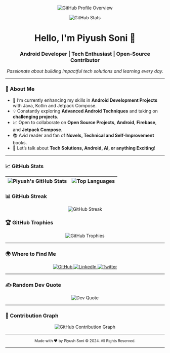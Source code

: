 <!-- Intro Section -->
<p align="center">
  <img src="https://github-widgetbox.vercel.app/api/profile?username=Piyush014&data=followers,repositories,stars,commits&theme=gray&title_color=000000" alt="GitHub Profile Overview">
</p>

<p align="center">
  <img src="https://github-readme-stats.vercel.app/api?username=Piyush014&show_icons=true&hide_border=true&theme=radical&count_private=true" alt="GitHub Stats">
</p>

<h1 align="center">Hello, I'm Piyush Soni 👋</h1>
<h3 align="center">Android Developer | Tech Enthusiast | Open-Source Contributor</h3>

<p align="center">
  <em>Passionate about building impactful tech solutions and learning every day.</em>
</p>

---

### 🚀 About Me
- 🌱 I’m currently enhancing my skills in **Android Development Projects** with Java, Kotlin and Jetpack Compose.
- 💡 Constantly exploring **Advanced Android Techniques** and taking on **challenging projects**.
- 📈 Open to collaborate on **Open Source Projects**, **Android**, **Firebase**, and **Jetpack Compose**.
- 📚 Avid reader and fan of **Novels, Technical and Self-Improvement** books.
- 💬 Let’s talk about **Tech Solutions, Android, AI, or anything Exciting**!

---

### 📈 GitHub Stats

| ![Piyush's GitHub Stats](https://github-readme-stats.vercel.app/api?username=Piyush014&show_icons=true&theme=gray&hide_border=true&count_private=true) | ![Top Languages](https://github-readme-stats.vercel.app/api/top-langs/?username=Piyush014&theme=gray&layout=compact&hide_border=true) |
| ------------------------------------------------------------------------------------------------------------------------------------------ | ------------------------------------------------------------------------------------------------------------------------------------------- |

### 📊 GitHub Streak

<p align="center">
  <img src="https://github-readme-streak-stats.herokuapp.com/?user=Piyush014&theme=gray&hide_border=true" alt="GitHub Streak">
</p>

### 🏆 GitHub Trophies

<p align="center">
  <img src="https://github-profile-trophy.vercel.app/?username=Piyush014&theme=gray&row=1&column=6&no-frame=true&margin-w=15" alt="GitHub Trophies">
</p>

---

### 🌍 Where to Find Me

<p align="center">
  <a href="https://github.com/Piyush014" target="_blank">
    <img src="https://img.shields.io/badge/GitHub-000000?style=for-the-badge&logo=github&logoColor=white" alt="GitHub"/>
  </a>
  <a href="https://www.linkedin.com/in/piyush014" target="_blank">
    <img src="https://img.shields.io/badge/LinkedIn-0A66C2?style=for-the-badge&logo=linkedin&logoColor=white" alt="LinkedIn"/>
  </a>
  <a href="https://twitter.com/Piyush014" target="_blank">
    <img src="https://img.shields.io/badge/Twitter-1DA1F2?style=for-the-badge&logo=twitter&logoColor=white" alt="Twitter"/>
  </a>
</p>

---


### ✍️ Random Dev Quote

<p align="center">
  <img src="https://quotes-github-readme.vercel.app/api?type=horizontal&theme=gray" alt="Dev Quote">
</p>

---

### 🐍 Contribution Graph

<p align="center">
  <img src="https://github-readme-activity-graph.vercel.app/graph?username=Piyush014&bg_color=gray&color=333333&line=0059b3&point=0073e6&area=true&hide_border=true" alt="GitHub Contribution Graph">
</p>

---

<!-- Footer -->
<div align="center">
  <sub>Made with ❤️ by Piyush Soni © 2024. All Rights Reserved.</sub>
</div>

---
